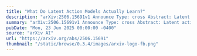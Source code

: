 ```yaml
---
title: "What Do Latent Action Models Actually Learn?"
description: "arXiv:2506.15691v1 Announce Type: cross Abstract: Latent action models (LAMs) aim to learn action-relevant changes from unlabeled videos by compressing changes between frames as latents. However, differences between video frames can be caused by controllable changes as well as exogenous noise, leading to an important concern -- do latents capture the changes caused by actions or irrelevant noise? This paper studies this issue analytically, presenting a linear model that encapsulates the essence of LAM learning, while being tractable.This provides several insights, including connections between LAM and principal component analysis (PCA), desiderata of the data-generating policy, and justification of strategies to encourage learning controllable changes using data augmentation, data cleaning, and auxiliary action-prediction. We also provide illustrative results based on numerical simulation, shedding light on the specific structure of observations, actions, and noise in data that influence LAM learning."
summary: "arXiv:2506.15691v1 Announce Type: cross Abstract: Latent action models (LAMs) aim to learn action-relevant changes from unlabeled videos by compressing changes between frames as latents. However, differences between video frames can be caused by controllable changes as well as exogenous noise, leading to an important concern -- do latents capture the changes caused by actions or irrelevant noise? This paper studies this issue analytically, presenting a linear model that encapsulates the essence of LAM learning, while being tractable.This provides several insights, including connections between LAM and principal component analysis (PCA), desiderata of the data-generating policy, and justification of strategies to encourage learning controllable changes using data augmentation, data cleaning, and auxiliary action-prediction. We also provide illustrative results based on numerical simulation, shedding light on the specific structure of observations, actions, and noise in data that influence LAM learning."
pubDate: "Mon, 23 Jun 2025 00:00:00 -0400"
source: "arXiv AI"
url: "https://arxiv.org/abs/2506.15691"
thumbnail: "/static/browse/0.3.4/images/arxiv-logo-fb.png"
---
```


